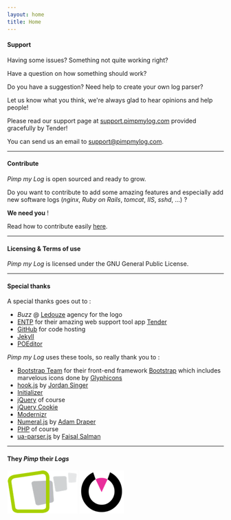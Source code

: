 ```yaml
---
layout: home
title: Home
---
```


#### Support

Having some issues? Something not quite working right?

Have a question on how something should work?

Do you have a suggestion? Need help to create your own log parser?

Let us know what you think, we're always glad to hear opinions and help people!

Please read our support page at [support.pimpmylog.com](http://support.pimpmylog.com) provided gracefully by Tender!

You can send us an email to [support@pimpmylog.com](mailto:support@pimpmylog.com).

---

#### Contribute

*Pimp my Log* is open sourced and ready to grow.

Do you want to contribute to add some amazing features and especially add new software logs (*nginx*, *Ruby on Rails*, *tomcat*, *IIS*, *sshd*, ...) ?

**We need you** !

Read how to contribute easily [here](http://localhost:4000/developer/contribute.html).

---

#### Licensing & Terms of use

*Pimp my Log* is licensed under the GNU General Public License.

---

#### Special thanks

A special thanks goes out to :

* *Buzz* @ [Ledouze](http://www.ledouze.fr) agency for the logo
* [ENTP](http://entp.com/) for their amazing web support tool app [Tender](http://tenderapp.com/)
* [GitHub](http://github.com) for code hosting
* [Jekyll](http://jekyllrb.com)
* [POEditor](http://poeditor.com)

*Pimp my Log* uses these tools, so really thank you to :

* [Bootstrap Team](https://github.com/twbs?tab=members) for their front-end framework [Bootstrap](http://getbootstrap.com/) which includes marvelous icons done by [Glyphicons](http://glyphicons.com/)
* [hook.js](http://usehook.com/) by [Jordan Singer](https://github.com/jordansinger)
* [Initializer](http://www.initializr.com/)
* [jQuery](http://jquery.com/) of course
* [jQuery Cookie](https://github.com/carhartl/jquery-cookie)
* [Modernizr](http://modernizr.com/)
* [Numeral.js](http://numeraljs.com/) by [Adam Draper](https://github.com/adamwdraper)
* [PHP](http://www.php.net) of course
* [ua-parser.js](http://faisalman.github.io/ua-parser-js/) by [Faisal Salman](https://github.com/faisalman)

---

#### They *Pimp* their *Logs*

[![](/assets/theypimplogs/tcpartners.png "TCPartners")](http://www.tcpartners.fr)
[![](/assets/theypimplogs/videospot.png "VideoSpot")](http://www.videospot.com)
